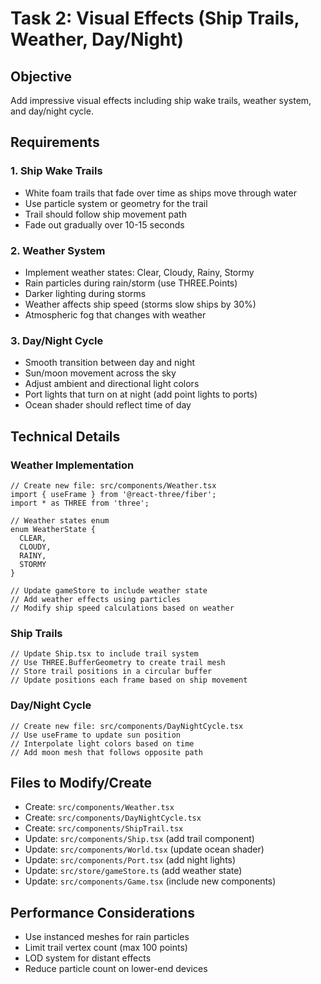 # Task 2: Visual Effects (Ship Trails, Weather, Day/Night)

## Objective
Add impressive visual effects including ship wake trails, weather system, and day/night cycle.

## Requirements

### 1. Ship Wake Trails
- White foam trails that fade over time as ships move through water
- Use particle system or geometry for the trail
- Trail should follow ship movement path
- Fade out gradually over 10-15 seconds

### 2. Weather System
- Implement weather states: Clear, Cloudy, Rainy, Stormy
- Rain particles during rain/storm (use THREE.Points)
- Darker lighting during storms
- Weather affects ship speed (storms slow ships by 30%)
- Atmospheric fog that changes with weather

### 3. Day/Night Cycle
- Smooth transition between day and night
- Sun/moon movement across the sky
- Adjust ambient and directional light colors
- Port lights that turn on at night (add point lights to ports)
- Ocean shader should reflect time of day

## Technical Details

### Weather Implementation
```tsx
// Create new file: src/components/Weather.tsx
import { useFrame } from '@react-three/fiber';
import * as THREE from 'three';

// Weather states enum
enum WeatherState {
  CLEAR,
  CLOUDY,
  RAINY,
  STORMY
}

// Update gameStore to include weather state
// Add weather effects using particles
// Modify ship speed calculations based on weather
```

### Ship Trails
```tsx
// Update Ship.tsx to include trail system
// Use THREE.BufferGeometry to create trail mesh
// Store trail positions in a circular buffer
// Update positions each frame based on ship movement
```

### Day/Night Cycle
```tsx
// Create new file: src/components/DayNightCycle.tsx
// Use useFrame to update sun position
// Interpolate light colors based on time
// Add moon mesh that follows opposite path
```

## Files to Modify/Create
- Create: `src/components/Weather.tsx`
- Create: `src/components/DayNightCycle.tsx`
- Create: `src/components/ShipTrail.tsx`
- Update: `src/components/Ship.tsx` (add trail component)
- Update: `src/components/World.tsx` (update ocean shader)
- Update: `src/components/Port.tsx` (add night lights)
- Update: `src/store/gameStore.ts` (add weather state)
- Update: `src/components/Game.tsx` (include new components)

## Performance Considerations
- Use instanced meshes for rain particles
- Limit trail vertex count (max 100 points)
- LOD system for distant effects
- Reduce particle count on lower-end devices
